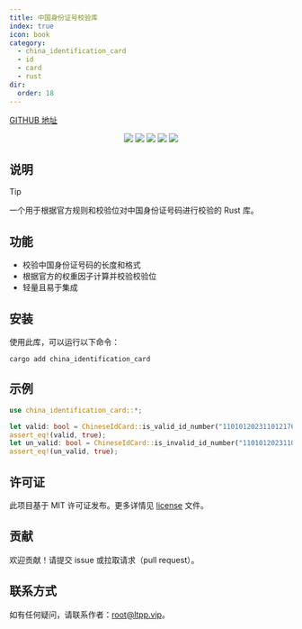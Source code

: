 ```yaml
---
title: 中国身份证号校验库
index: true
icon: book
category:
  - china_identification_card
  - id
  - card
  - rust
dir:
  order: 18
---
```


<Share colorful />

[GITHUB 地址](https://github.com/eastspire/china_identification_card)

<center>

[![](https://img.shields.io/crates/v/china_identification_card.svg)](https://crates.io/crates/china_identification_card)
[![](https://img.shields.io/crates/d/china_identification_card.svg)](https://img.shields.io/crates/d/china_identification_card.svg)
[![](https://docs.rs/china_identification_card/badge.svg)](https://docs.rs/china_identification_card)
[![](https://github.com/eastspire/china_identification_card/workflows/Rust/badge.svg)](https://github.com/eastspire/china_identification_card/actions?query=workflow:Rust)
[![](https://img.shields.io/crates/l/china_identification_card.svg)](./license)

</center>

## 说明

> [!tip]
> 一个用于根据官方规则和校验位对中国身份证号码进行校验的 Rust 库。

## 功能

- 校验中国身份证号码的长度和格式
- 根据官方的权重因子计算并校验校验位
- 轻量且易于集成

## 安装

使用此库，可以运行以下命令：

```shell
cargo add china_identification_card
```

## 示例

```rust
use china_identification_card::*;

let valid: bool = ChineseIdCard::is_valid_id_number("110101202311012176");
assert_eq!(valid, true);
let un_valid: bool = ChineseIdCard::is_invalid_id_number("110101202311012171");
assert_eq!(un_valid, true);
```

## 许可证

此项目基于 MIT 许可证发布。更多详情见 [license](license) 文件。

## 贡献

欢迎贡献！请提交 issue 或拉取请求（pull request）。

## 联系方式

如有任何疑问，请联系作者：[root@ltpp.vip](mailto:root@ltpp.vip)。

<Bottom />
